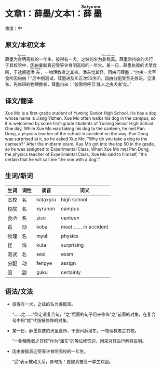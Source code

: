 # 文章1：薛墨/文本1：<ruby><rb>薛</rb><rt> Satyu </rt></ruby><ruby><rb>墨</rb><rt> mo </rt></ruby>

难度：中

## 原文/本初文本

薛墨为<ruby><rb>育</rb><rt> Ryu </rt></ruby><ruby><rb>明</rb><rt> min </rt></ruby>高校的一年生。彼得有一犬，之兹的名为<ruby><rb>姜</rb><rt> Zasu </rt></ruby><ruby><rb>懿</rb><rt> nali </rt></ruby><ruby><rb>真</rb><rt> zen </rt></ruby>。薛墨常持彼的犬行于其校院中，因由姜懿真迎受等许育明高校的一年生。某一日，薛墨执彼的犬至食所，于途间逅<ruby><rb>潘</rb><rt> Ban </rt></ruby><ruby><rb>东</rb><rt> hamyu </rt></ruby>，一物理教者之其校。潘东觉其怪，因由问薛墨：“尔执一犬至食所因何由？”后中期测试，薛墨进及年正次50序间，因由分配受至先修班。见潘东，先修班的物理教者，薛墨自曰：“彼固将呼吾‘其人之执犬者’矣。”

## 译文/翻译

Xue Mo is a first-grade student of Yuming Senior High School. He has a dog whose name is Jiang Yizhen. Xue Mo often walks his dog in the campus, so it is welcomed by some first-grade students of Yuming Senior High School. One day, While Xue Mo was taking his dog to the canteen, he met Pan Dong, a physics teacher of the school in accident on the way. Pan Dong was surprised at it, so he asked Xue Mo, "Why do you take a dog to the canteen?" After the midterm exam, Xue Mo got into the top 50 in the grade, so he was assigned to Experimental Class. When Xue Mo met Pan Dong, the physics teacher of Experimental Class, Xue Mo said to himself, "It's certain that he will call me 'the one with a dog'."

## 生词/新词

|生词|词性|读音|词义|
|-|-|-|-|
|高校|名|kotaxyru|high school|
|校院|名|xyrunon|campus|
|食所|名|ziso|canteen|
|逅|动|koba|meet …… in accident|
|物理|名|myuli|physics|
|怪|饰|kuta|surprising|
|测试|名|sexi|exam|
|分配|动|fenpye|assign|
|固|副|guku|certainly|

## 语法/文法

 - 彼得有一犬，之兹的名为姜懿真。

    “……之……”型定语复合句，“之”后面的句子用来修饰“之”前面的对象，在复合句中用“兹”代指被修饰的对象。

 - 某一日，薛墨执彼的犬至食所，于途间逅潘东，一物理教者之其校。

    “一物理教者之其校”作为“潘东”的等位修饰词，用来对其进行解释说明。

 - 因由姜懿真迎受等许育明高校的一年生。

    “受”表示被动关系，原句指：姜懿真被高一学生欢迎。